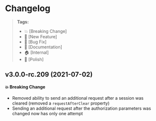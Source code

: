 Changelog
=========

> **Tags:**
> - :boom:       [Breaking Change]
> - :rocket:     [New Feature]
> - :bug:        [Bug Fix]
> - :memo:       [Documentation]
> - :house:      [Internal]
> - :nail_care:  [Polish]

## v3.0.0-rc.209 (2021-07-02)

#### :boom: Breaking Change

* Removed ability to send an additional request after a session was cleared (removed a `requestAfterClear` property)
* Sending an additional request after the authorization parameters was changed now has only one attempt
